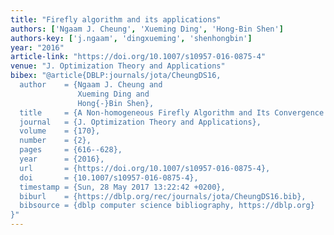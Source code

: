 ```yaml
---
title: "Firefly algorithm and its applications"
authors: ['Ngaam J. Cheung', 'Xueming Ding', 'Hong-Bin Shen']
authors-key: ['j.ngaam', 'dingxueming', 'shenhongbin']
year: "2016"
article-link: "https://doi.org/10.1007/s10957-016-0875-4"
venue: "J. Optimization Theory and Applications"
bibex: "@article{DBLP:journals/jota/CheungDS16,
  author    = {Ngaam J. Cheung and
               Xueming Ding and
               Hong{-}Bin Shen},
  title     = {A Non-homogeneous Firefly Algorithm and Its Convergence Analysis},
  journal   = {J. Optimization Theory and Applications},
  volume    = {170},
  number    = {2},
  pages     = {616--628},
  year      = {2016},
  url       = {https://doi.org/10.1007/s10957-016-0875-4},
  doi       = {10.1007/s10957-016-0875-4},
  timestamp = {Sun, 28 May 2017 13:22:42 +0200},
  biburl    = {https://dblp.org/rec/journals/jota/CheungDS16.bib},
  bibsource = {dblp computer science bibliography, https://dblp.org}
}"
---
```

